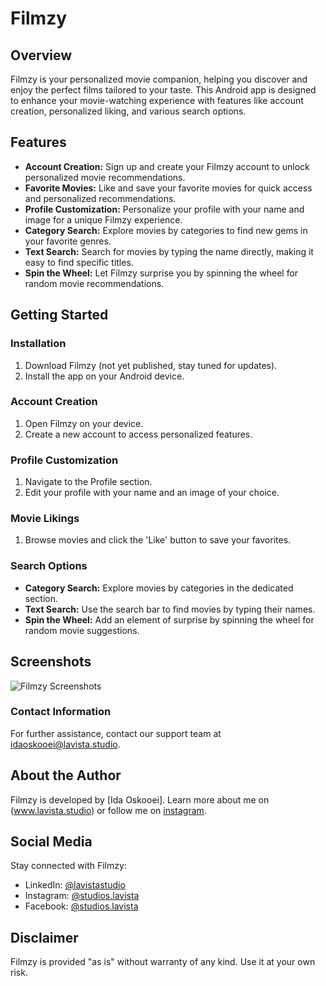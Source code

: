 # Filmzy

## Overview
Filmzy is your personalized movie companion, helping you discover and enjoy the perfect films tailored to your taste. This Android app is designed to enhance your movie-watching experience with features like account creation, personalized liking, and various search options.

## Features
- **Account Creation:** Sign up and create your Filmzy account to unlock personalized movie recommendations.
- **Favorite Movies:** Like and save your favorite movies for quick access and personalized recommendations.
- **Profile Customization:** Personalize your profile with your name and image for a unique Filmzy experience.
- **Category Search:** Explore movies by categories to find new gems in your favorite genres.
- **Text Search:** Search for movies by typing the name directly, making it easy to find specific titles.
- **Spin the Wheel:** Let Filmzy surprise you by spinning the wheel for random movie recommendations.


## Getting Started
### Installation
1. Download Filmzy (not yet published, stay tuned for updates).
2. Install the app on your Android device.

### Account Creation
1. Open Filmzy on your device.
2. Create a new account to access personalized features.

### Profile Customization
1. Navigate to the Profile section.
2. Edit your profile with your name and an image of your choice.

### Movie Likings
1. Browse movies and click the 'Like' button to save your favorites.

### Search Options
- **Category Search:** Explore movies by categories in the dedicated section.
- **Text Search:** Use the search bar to find movies by typing their names.
- **Spin the Wheel:** Add an element of surprise by spinning the wheel for random movie suggestions.


## Screenshots
![Filmzy Screenshots](https://drive.google.com/file/d/1nZ_ItJjE1mBkj-Sog-oJ1d_SSMvTOp4u/view?usp=sharing)


### Contact Information
For further assistance, contact our support team at idaoskooei@lavista.studio.


## About the Author
Filmzy is developed by [Ida Oskooei]. Learn more about me on (www.lavista.studio) or follow me on [instagram](https://instagram.com/ida.oskooei?igshid=NGVhN2U2NjQ0Yg%3D%3D&utm_source=qr).

## Social Media
Stay connected with Filmzy:
- LinkedIn: [@lavistastudio](https://www.linkedin.com/company/lavistastudio)
- Instagram: [@studios.lavista](https://instagram.com/studios.lavista?igshid=NGVhN2U2NjQ0Yg%3D%3D&utm_source=qr)
- Facebook: [@studios.lavista](https://www.facebook.com/StudioLavista)


## Disclaimer
Filmzy is provided "as is" without warranty of any kind. Use it at your own risk.
